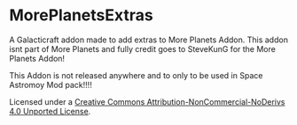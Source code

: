 # MorePlanetsExtras
A Galacticraft addon made to add extras to More Planets Addon. This addon isnt part of More Planets and fully credit goes to SteveKunG for the More Planets Addon! 

This Addon is not released anywhere and to only to be used in Space Astromoy Mod pack!!!!

Licensed under a [Creative Commons Attribution-NonCommercial-NoDerivs 4.0 Unported License](http://creativecommons.org/licenses/by-nc-nd/4.0/deed.en_US).
